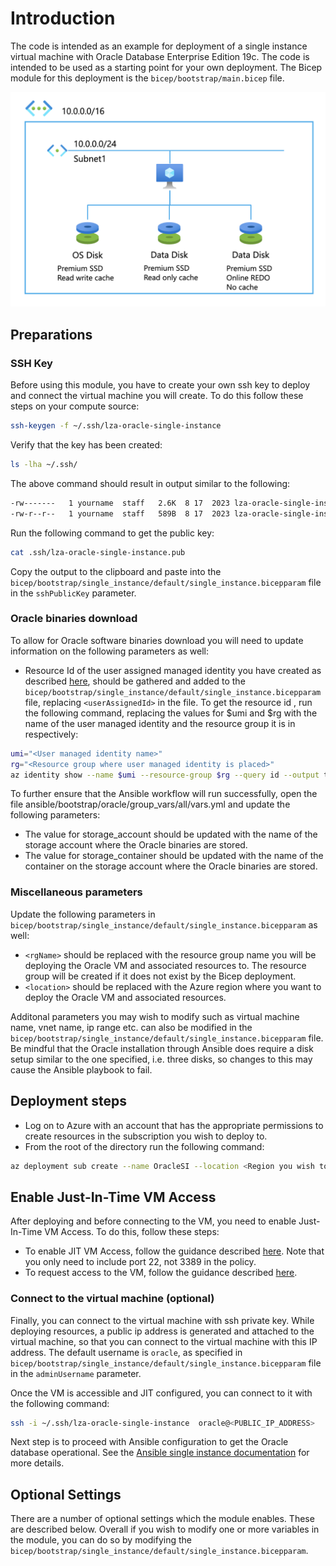 # Introduction

The code is intended as an example for deployment of a single instance virtual machine with Oracle Database Enterprise Edition 19c. The code is intended to be used as a starting point for your own deployment. The Bicep module for this deployment is the `bicep/bootstrap/main.bicep` file.

![Single VM](media/single_vm.png)

## Preparations

### SSH Key

Before using this module, you have to create your own ssh key to deploy and connect the virtual machine you will create. To do this follow these steps on your compute source:

```bash
ssh-keygen -f ~/.ssh/lza-oracle-single-instance
```

Verify that the key has been created:

```bash
ls -lha ~/.ssh/
```

The above command should result in output similar to the following:

```bash
-rw-------   1 yourname  staff   2.6K  8 17  2023 lza-oracle-single-instance
-rw-r--r--   1 yourname  staff   589B  8 17  2023 lza-oracle-single-instance.pub
```

Run the following command to get the public key:

```bash
cat .ssh/lza-oracle-single-instance.pub
```

Copy the output to the clipboard and paste into the `bicep/bootstrap/single_instance/default/single_instance.bicepparam` file in the `sshPublicKey` parameter.

### Oracle binaries download

To allow for Oracle software binaries download you will need to update information on the following parameters as well:

- Resource Id of the user assigned managed identity you have created as described [here](./Introduction-to-deploying-oracle.md), should be gathered and added to the `bicep/bootstrap/single_instance/default/single_instance.bicepparam` file, replacing `<userAssignedId>` in the file. To get the resource id , run the following command, replacing the values for $umi and $rg with the name of the user managed identity and the resource group it is in respectively:

```bash
umi="<User managed identity name>"
rg="<Resource group where user managed identity is placed>"
az identity show --name $umi --resource-group $rg --query id --output tsv
```

To further ensure that the Ansible workflow will run successfully, open the file ansible/bootstrap/oracle/group_vars/all/vars.yml and update the following parameters:

- The value for storage_account should be updated with the name of the storage account where the Oracle binaries are stored.
- The value for storage_container should be updated with the name of the container on the storage account where the Oracle binaries are stored.

### Miscellaneous parameters

Update the following parameters in `bicep/bootstrap/single_instance/default/single_instance.bicepparam` as well:

- `<rgName>` should be replaced with the resource group name you will be deploying the Oracle VM and associated resources to. The resource group will be created if it does not exist by the Bicep deployment.
- `<location>` should be replaced with the Azure region where you want to deploy the Oracle VM and associated resources.

Additonal parameters you may wish to modify such as virtual machine name, vnet name, ip range etc. can also be modified in the `bicep/bootstrap/single_instance/default/single_instance.bicepparam` file. Be mindful that the Oracle installation through Ansible does require a disk setup similar to the one specified, i.e. three disks, so changes to this may cause the Ansible playbook to fail.

## Deployment steps

- Log on to Azure with an account that has the appropriate permissions to create resources in the subscription you wish to deploy to.
- From the root of the directory run the following command:

```bash
az deployment sub create --name OracleSI --location <Region you wish to deploy to> --template-file main.bicep --parameters single_instance/default/single_instance.bicepparam
```

## Enable Just-In-Time VM Access

After deploying and before connecting to the VM, you need to enable Just-In-Time VM Access. To do this, follow these steps:

- To enable JIT VM Access, follow the guidance described [here](https://learn.microsoft.com/en-us/azure/defender-for-cloud/just-in-time-access-usage#enable-jit-on-your-vms-using-powershell). Note that you only need to include port 22, not 3389 in the policy.
- To request access to the VM, follow the guidance described [here](https://learn.microsoft.com/en-us/azure/defender-for-cloud/just-in-time-access-usage#request-access-to-a-jit-enabled-vm-using-powershell).

### Connect to the virtual machine (optional)

Finally, you can connect to the virtual machine with ssh private key. While deploying resources, a public ip address is generated and attached to the virtual machine, so that you can connect to the virtual machine with this IP address. The default username is `oracle`, as specified in `bicep/bootstrap/single_instance/default/single_instance.bicepparam` file in the `adminUsername` parameter.

Once the VM is accessible and JIT configured, you can connect to it with the following command:

```bash
ssh -i ~/.ssh/lza-oracle-single-instance  oracle@<PUBLIC_IP_ADDRESS>
```

Next step is to proceed with Ansible configuration to get the Oracle database operational. See the [Ansible single instance documentation](ANSIBLE-SI.md) for more details.

## Optional Settings

There are a number of optional settings which the module enables. These are described below. Overall if you wish to modify one or more variables in the module, you can do so by modifying the `bicep/bootstrap/single_instance/default/single_instance.bicepparam`.

